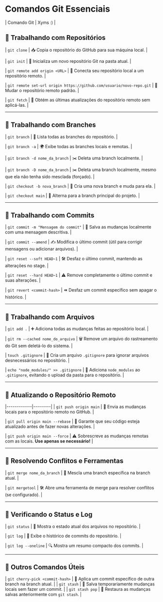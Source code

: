 # Comandos Git Essenciais
| Comando Git | Xyms :) |

## 🔹 **Trabalhando com Repositórios**
| `git clone` | 📥 Copia o repositório do GitHub para sua máquina local. |

| `git init` | 🏁 Inicializa um novo repositório Git na pasta atual. |

| `git remote add origin <URL>` | 🔗 Conecta seu repositório local a um repositório remoto. |

| `git remote set-url origin https://github.com/usuario/novo-repo.git` | 💨 Mudar o repositório remoto padrão. |

| `git fetch` | 🔄 Obtém as últimas atualizações do repositório remoto sem aplicá-las. |

---

## 🔹 **Trabalhando com Branches**
| `git branch` | 🌿 Lista todas as branches do repositório. |

| `git branch -a` | 🌍 Exibe todas as branches locais e remotas. |

| `git branch -d nome_da_branch` | ✂️ Deleta uma branch localmente. |

| `git branch -D nome_da_branch` | ✂️ Deleta uma branch localmente, mesmo que ela não tenha sido mesclada (forçado). |

| `git checkout -b nova_branch` | 🌱 Cria uma nova branch e muda para ela. |

| `git checkout main` | 🔄 Alterna para a branch principal do projeto. |

---

## 🔹 **Trabalhando com Commits**
| `git commit -m "Mensagem do commit"` | 💾 Salva as mudanças localmente com uma mensagem descritiva. |

| `git commit --amend` | ✍️ Modifica o último commit (útil para corrigir mensagens ou adicionar arquivos). |

| `git reset --soft HEAD~1` | 🛠️ Desfaz o último commit, mantendo as alterações no stage. |

| `git reset --hard HEAD~1` | ⚠️ Remove completamente o último commit e suas alterações. |

| `git revert <commit-hash>` | ⏪ Desfaz um commit específico sem apagar o histórico. |

---

## 🔹 **Trabalhando com Arquivos**
| `git add .` | ➕ Adiciona todas as mudanças feitas ao repositório local. |

| `git rm --cached nome_do_arquivo` | 🗑️ Remove um arquivo do rastreamento do Git sem deletá-lo do sistema. |

| `touch .gitignore` | 🚫 Cria um arquivo `.gitignore` para ignorar arquivos desnecessários no repositório. |

| `echo "node_modules/" >> .gitignore` | 📂 Adiciona `node_modules` ao `.gitignore`, evitando o upload da pasta para o repositório. |

---

## 🔹 **Atualizando o Repositório Remoto**
|-------------|---------|
| `git push origin main` | 🚀 Envia as mudanças locais para o repositório remoto no GitHub. |

| `git pull origin main --rebase` | 🔄 Garante que seu código esteja atualizado antes de fazer novas alterações. |

| `git push origin main --force` | ⚠️ Sobrescreve as mudanças remotas com as locais. **Use apenas se necessário!** |

---

## 🔹 **Resolvendo Conflitos e Ferramentas**
| `git merge nome_da_branch` | 🔗 Mescla uma branch específica na branch atual. |

| `git mergetool` | 🛠️ Abre uma ferramenta de merge para resolver conflitos (se configurado). |

---

## 🔹 **Verificando o Status e Log**
| `git status` | 📢 Mostra o estado atual dos arquivos no repositório. |

| `git log` | 📜 Exibe o histórico de commits do repositório. |

| `git log --oneline` | 🔍 Mostra um resumo compacto dos commits. |

---

## 🔹 **Outros Comandos Úteis**
| `git cherry-pick <commit-hash>` | 🍒 Aplica um commit específico de outra branch na branch atual. |
| `git stash` | 💾 Salva temporariamente mudanças locais sem fazer um commit. |
| `git stash pop` | 🔄 Restaura as mudanças salvas anteriormente com `git stash`. |
